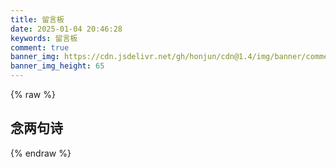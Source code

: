 ```yaml
---
title: 留言板
date: 2025-01-04 20:46:28
keywords: 留言板
comment: true
banner_img: https://cdn.jsdelivr.net/gh/honjun/cdn@1.4/img/banner/comment.jpg
banner_img_height: 65
---
```


{% raw %}
<div class="toc-container">
    <div class="toc" style="background: none;">
    </div>
</div>
<div class="entry-content">
  <div class="poem-wrap">
    <div class="poem-border poem-left"></div>
    <div class="poem-border poem-right"></div>
    <h2>念两句诗</h2>
    <p id="poem_sentence"></p>
    <p id="poem_info"></p>
  </div>
</div>
<script src="https://sdk.jinrishici.com/v2/browser/jinrishici.js" charset="utf-8"></script>
<script type="text/javascript">
  jinrishici.load(function(result) {
    var sentence = document.querySelector("#poem_sentence")
    var info = document.querySelector("#poem_info")
    sentence.innerHTML = result.data.content
    info.innerHTML = '【' + result.data.origin.dynasty + '】' + result.data.origin.author + '《' + result.data.origin.title + '》'
  });
</script>

{% endraw %}